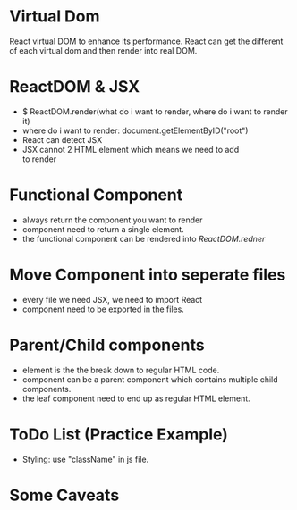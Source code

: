 # Virtual Dom
React virtual DOM to enhance its performance. React can get the different of each virtual dom and then render into real DOM.
# ReactDOM & JSX
  - $ ReactDOM.render(what do i want to render, where do i want to render it)
  - where do i want to render: document.getElementByID("root")
  - React can detect JSX
  - JSX cannot 2 HTML element which means we need to add <div> to render
# Functional Component
  - always return the component you want to render
  - component need to return a single element.
  - the functional component can be rendered into _ReactDOM.redner_
# Move Component into seperate files
  - every file we need JSX, we need to import React
  - component need to be exported in the files.
# Parent/Child components
  - element is the the break down to regular HTML code.
  - component can be a parent component which contains multiple child components.
  - the leaf component need to end up as regular HTML element.
# ToDo List (Practice Example)
  - Styling: use "className" in js file.
# Some Caveats